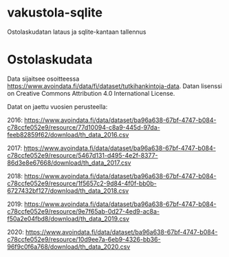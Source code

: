 # vakustola-sqlite
Ostolaskudatan lataus ja sqlite-kantaan tallennus

# Ostolaskudata
Data sijaitsee osoitteessa https://www.avoindata.fi/data/fi/dataset/tutkihankintoja-data. Datan lisenssi on Creative Commons Attribution 4.0 International License.

Datat on jaettu vuosien perusteella:

2016: https://www.avoindata.fi/data/dataset/ba96a638-67bf-4747-b084-c78ccfe052e9/resource/77d10094-c8a9-445d-97da-feeb82859f62/download/th_data_2016.csv

2017: https://www.avoindata.fi/data/dataset/ba96a638-67bf-4747-b084-c78ccfe052e9/resource/5467d131-d495-4e2f-8377-86d3e8e67668/download/th_data_2017.csv

2018: https://www.avoindata.fi/data/dataset/ba96a638-67bf-4747-b084-c78ccfe052e9/resource/1f5657c2-9d84-4f0f-bb0b-6727432bf127/download/th_data_2018.csv

2019: https://www.avoindata.fi/data/dataset/ba96a638-67bf-4747-b084-c78ccfe052e9/resource/9e7f65ab-0d27-4ed9-ac8a-f50a2e04fbd8/download/th_data_2019.csv

2020: https://www.avoindata.fi/data/dataset/ba96a638-67bf-4747-b084-c78ccfe052e9/resource/10d9ee7a-6eb9-4326-bb36-96f9c0f6a768/download/th_data_2020.csv

